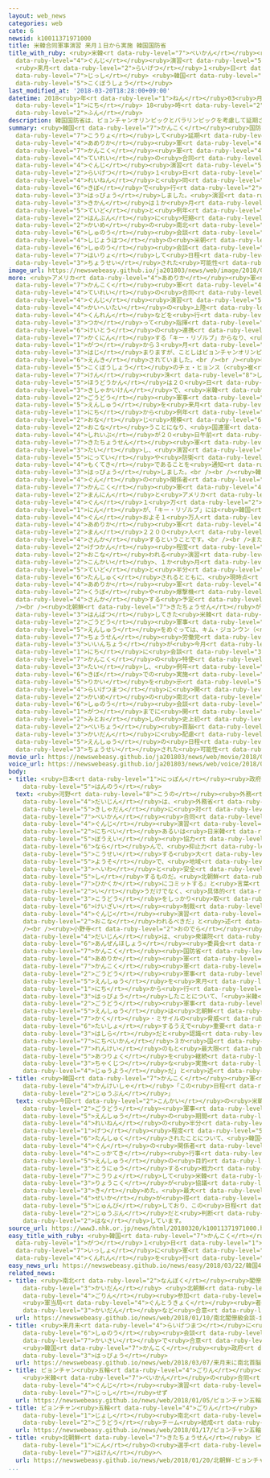 ```yaml
---
layout: web_news
categories: web
cate: 6
newsid: k10011371971000
title: 米韓合同軍事演習 来月１日から実施 韓国国防省
title_with_ruby: <ruby>米韓<rt data-ruby-level="7">べいかん</rt></ruby><ruby>合同<rt data-ruby-level="2">ごうどう</rt></ruby><ruby>軍事<rt
  data-ruby-level="4">ぐんじ</rt></ruby><ruby>演習<rt data-ruby-level="5">えんしゅう</rt></ruby>
  <ruby>来月<rt data-ruby-level="2">らいげつ</rt></ruby>１<ruby>日<rt data-ruby-level="1">にち</rt></ruby>から<ruby>実施<rt
  data-ruby-level="7">じっし</rt></ruby> <ruby>韓国<rt data-ruby-level="7">かんこく</rt></ruby><ruby>国防省<rt
  data-ruby-level="5">こくぼうしょう</rt></ruby>
last_modified_at: '2018-03-20T18:28:00+09:00'
datetime: 2018<ruby>年<rt data-ruby-level="1">ねん</rt></ruby>03<ruby>月<rt data-ruby-level="1">がつ</rt></ruby>20<ruby>日<rt
  data-ruby-level="1">にち</rt></ruby> 18<ruby>時<rt data-ruby-level="2">じ</rt></ruby>28<ruby>分<rt
  data-ruby-level="2">ふん</rt></ruby>
description: 韓国国防省は、ピョンチャンオリンピックとパラリンピックを考慮して延期されていたアメリカ軍と韓国軍による定例の合同軍事演習について、来月１日から例年と同じ規模で行うと発表しました。演習の期間は１か月程度と例年の半分に短縮されるということで、３回目の南北首脳会談や史上初の米朝首脳会談に配慮して日程などが調整された可能性があります。
summary: <ruby>韓国<rt data-ruby-level="7">かんこく</rt></ruby><ruby>国防省<rt data-ruby-level="5">こくぼうしょう</rt></ruby>は、ピョンチャンオリンピックとパラリンピックを<ruby>考慮<rt
  data-ruby-level="7">こうりょ</rt></ruby>して<ruby>延期<rt data-ruby-level="6">えんき</rt></ruby>されていた<ruby>アメリカ<rt
  data-ruby-level="4">あめりか</rt></ruby><ruby>軍<rt data-ruby-level="4">ぐん</rt></ruby>と<ruby>韓国<rt
  data-ruby-level="7">かんこく</rt></ruby><ruby>軍<rt data-ruby-level="4">ぐん</rt></ruby>による<ruby>定例<rt
  data-ruby-level="4">ていれい</rt></ruby>の<ruby>合同<rt data-ruby-level="2">ごうどう</rt></ruby><ruby>軍事<rt
  data-ruby-level="4">ぐんじ</rt></ruby><ruby>演習<rt data-ruby-level="5">えんしゅう</rt></ruby>について、<ruby>来月<rt
  data-ruby-level="2">らいげつ</rt></ruby>１<ruby>日<rt data-ruby-level="1">にち</rt></ruby>から<ruby>例年<rt
  data-ruby-level="4">れいねん</rt></ruby>と<ruby>同<rt data-ruby-level="2">おな</rt></ruby>じ<ruby>規模<rt
  data-ruby-level="6">きぼ</rt></ruby>で<ruby>行<rt data-ruby-level="2">おこな</rt></ruby>うと<ruby>発表<rt
  data-ruby-level="3">はっぴょう</rt></ruby>しました。<ruby>演習<rt data-ruby-level="5">えんしゅう</rt></ruby>の<ruby>期間<rt
  data-ruby-level="3">きかん</rt></ruby>は１か<ruby>月<rt data-ruby-level="1">げつ</rt></ruby><ruby>程度<rt
  data-ruby-level="5">ていど</rt></ruby>と<ruby>例年<rt data-ruby-level="4">れいねん</rt></ruby>の<ruby>半分<rt
  data-ruby-level="2">はんぶん</rt></ruby>に<ruby>短縮<rt data-ruby-level="6">たんしゅく</rt></ruby>されるということで、３<ruby>回目<rt
  data-ruby-level="2">かいめ</rt></ruby>の<ruby>南北<rt data-ruby-level="2">なんぼく</rt></ruby><ruby>首脳<rt
  data-ruby-level="6">しゅのう</rt></ruby><ruby>会談<rt data-ruby-level="3">かいだん</rt></ruby>や<ruby>史上初<rt
  data-ruby-level="4">しじょうはつ</rt></ruby>の<ruby>米朝<rt data-ruby-level="2">べいちょう</rt></ruby><ruby>首脳<rt
  data-ruby-level="6">しゅのう</rt></ruby><ruby>会談<rt data-ruby-level="3">かいだん</rt></ruby>に<ruby>配慮<rt
  data-ruby-level="7">はいりょ</rt></ruby>して<ruby>日程<rt data-ruby-level="5">にってい</rt></ruby>などが<ruby>調整<rt
  data-ruby-level="3">ちょうせい</rt></ruby>された<ruby>可能性<rt data-ruby-level="5">かのうせい</rt></ruby>があります。
image_url: https://newswebeasy.github.io/ja201803/news/web/image/2018/03/20/K10011371971_1803201932_1803201935_01_03.jpg
more: <ruby>アメリカ<rt data-ruby-level="4">あめりか</rt></ruby><ruby>軍<rt data-ruby-level="4">ぐん</rt></ruby>と<ruby>韓国<rt
  data-ruby-level="7">かんこく</rt></ruby><ruby>軍<rt data-ruby-level="4">ぐん</rt></ruby>による<ruby>定例<rt
  data-ruby-level="4">ていれい</rt></ruby>の<ruby>合同<rt data-ruby-level="2">ごうどう</rt></ruby><ruby>軍事<rt
  data-ruby-level="4">ぐんじ</rt></ruby><ruby>演習<rt data-ruby-level="5">えんしゅう</rt></ruby>は、<ruby>海兵隊<rt
  data-ruby-level="4">かいへいたい</rt></ruby>の<ruby>上陸<rt data-ruby-level="4">じょうりく</rt></ruby><ruby>訓練<rt
  data-ruby-level="4">くんれん</rt></ruby>などを<ruby>行<rt data-ruby-level="2">おこな</rt></ruby>う「フォール・イーグル」と、コンピューターを<ruby>使<rt
  data-ruby-level="3">つか</rt></ruby>って<ruby>指揮<rt data-ruby-level="6">しき</rt></ruby><ruby>系統<rt
  data-ruby-level="6">けいとう</rt></ruby>の<ruby>連携<rt data-ruby-level="7">れんけい</rt></ruby>などを<ruby>確認<rt
  data-ruby-level="7">かくにん</rt></ruby>する「キー・リゾルブ」からなり、<ruby>例年<rt data-ruby-level="4">れいねん</rt></ruby>は２<ruby>月<rt
  data-ruby-level="1">がつ</rt></ruby>から３<ruby>月<rt data-ruby-level="1">がつ</rt></ruby>にかけて<ruby>始<rt
  data-ruby-level="3">はじ</rt></ruby>まりますが、ことしはピョンチャンオリンピックとパラリンピックを<ruby>考慮<rt data-ruby-level="7">こうりょ</rt></ruby>して<ruby>延期<rt
  data-ruby-level="6">えんき</rt></ruby>されていました。<br /><br /><ruby>韓国<rt data-ruby-level="7">かんこく</rt></ruby><ruby>国防省<rt
  data-ruby-level="5">こくぼうしょう</rt></ruby>のチェ・ヒョンス（<ruby>崔<rt data-ruby-level="8">ちぇ</rt></ruby><ruby>賢<rt
  data-ruby-level="7">けん</rt></ruby><ruby>洙<rt data-ruby-level="8">しゅ</rt></ruby>）<ruby>報道官<rt
  data-ruby-level="5">ほうどうかん</rt></ruby>は２０<ruby>日<rt data-ruby-level="1">にち</rt></ruby>の<ruby>記者会見<rt
  data-ruby-level="3">きしゃかいけん</rt></ruby>で、<ruby>米韓<rt data-ruby-level="7">べいかん</rt></ruby><ruby>合同<rt
  data-ruby-level="2">ごうどう</rt></ruby><ruby>軍事<rt data-ruby-level="4">ぐんじ</rt></ruby><ruby>演習<rt
  data-ruby-level="5">えんしゅう</rt></ruby>を<ruby>来月<rt data-ruby-level="2">らいげつ</rt></ruby>１<ruby>日<rt
  data-ruby-level="1">にち</rt></ruby>から<ruby>例年<rt data-ruby-level="4">れいねん</rt></ruby>と<ruby>同<rt
  data-ruby-level="2">おな</rt></ruby>じ<ruby>規模<rt data-ruby-level="6">きぼ</rt></ruby>で<ruby>行<rt
  data-ruby-level="2">おこな</rt></ruby>うことになり、<ruby>国連軍<rt data-ruby-level="4">こくれんぐん</rt></ruby><ruby>司令部<rt
  data-ruby-level="4">しれいぶ</rt></ruby>が２０<ruby>日午前<rt data-ruby-level="2">にちごぜん</rt></ruby>、<ruby>北朝鮮<rt
  data-ruby-level="7">きたちょうせん</rt></ruby><ruby>軍<rt data-ruby-level="4">ぐん</rt></ruby>に<ruby>対<rt
  data-ruby-level="3">たい</rt></ruby>し、<ruby>演習<rt data-ruby-level="5">えんしゅう</rt></ruby>の<ruby>日程<rt
  data-ruby-level="5">にってい</rt></ruby>や<ruby>防衛<rt data-ruby-level="5">ぼうえい</rt></ruby><ruby>目的<rt
  data-ruby-level="4">もくてき</rt></ruby>であることを<ruby>通知<rt data-ruby-level="2">つうち</rt></ruby>したと<ruby>発表<rt
  data-ruby-level="3">はっぴょう</rt></ruby>しました。<br /><br /><ruby>韓国<rt data-ruby-level="7">かんこく</rt></ruby><ruby>軍<rt
  data-ruby-level="4">ぐん</rt></ruby>の<ruby>関係者<rt data-ruby-level="4">かんけいしゃ</rt></ruby>によりますと、「フォール・イーグル」には<ruby>韓国<rt
  data-ruby-level="7">かんこく</rt></ruby><ruby>軍<rt data-ruby-level="4">ぐん</rt></ruby>およそ２９<ruby>万人<rt
  data-ruby-level="2">まんにん</rt></ruby>と<ruby>アメリカ<rt data-ruby-level="4">あめりか</rt></ruby><ruby>軍<rt
  data-ruby-level="4">ぐん</rt></ruby>１<ruby>万<rt data-ruby-level="2">まん</rt></ruby>１５００<ruby>人<rt
  data-ruby-level="1">にん</rt></ruby>が、「キー・リゾルブ」には<ruby>韓国<rt data-ruby-level="7">かんこく</rt></ruby><ruby>軍<rt
  data-ruby-level="4">ぐん</rt></ruby>およそ１<ruby>万人<rt data-ruby-level="2">まんにん</rt></ruby>と<ruby>アメリカ<rt
  data-ruby-level="4">あめりか</rt></ruby><ruby>軍<rt data-ruby-level="4">ぐん</rt></ruby>１<ruby>万<rt
  data-ruby-level="2">まん</rt></ruby>２２００<ruby>人<rt data-ruby-level="1">にん</rt></ruby>がそれぞれ<ruby>参加<rt
  data-ruby-level="4">さんか</rt></ruby>するということです。<br /><br />また、<ruby>例年<rt data-ruby-level="4">れいねん</rt></ruby>、２か<ruby>月間<rt
  data-ruby-level="2">げつかん</rt></ruby><ruby>程度<rt data-ruby-level="5">ていど</rt></ruby>にわたって<ruby>行<rt
  data-ruby-level="2">おこな</rt></ruby>われる<ruby>演習<rt data-ruby-level="5">えんしゅう</rt></ruby>が、<ruby>今回<rt
  data-ruby-level="2">こんかい</rt></ruby>、１か<ruby>月<rt data-ruby-level="1">げつ</rt></ruby><ruby>程度<rt
  data-ruby-level="5">ていど</rt></ruby>と<ruby>半分<rt data-ruby-level="2">はんぶん</rt></ruby>に<ruby>短縮<rt
  data-ruby-level="6">たんしゅく</rt></ruby>されるとともに、<ruby>現時点<rt data-ruby-level="5">げんじてん</rt></ruby>で<ruby>アメリカ<rt
  data-ruby-level="4">あめりか</rt></ruby><ruby>軍<rt data-ruby-level="4">ぐん</rt></ruby>の<ruby>空母<rt
  data-ruby-level="2">くうぼ</rt></ruby>や<ruby>爆撃機<rt data-ruby-level="7">ばくげきき</rt></ruby>が<ruby>参加<rt
  data-ruby-level="4">さんか</rt></ruby>する<ruby>予定<rt data-ruby-level="3">よてい</rt></ruby>もないとしています。<br
  /><br /><ruby>北朝鮮<rt data-ruby-level="7">きたちょうせん</rt></ruby>がこれまで<ruby>強<rt data-ruby-level="2">つよ</rt></ruby>く<ruby>反発<rt
  data-ruby-level="3">はんぱつ</rt></ruby>してきた<ruby>米韓<rt data-ruby-level="7">べいかん</rt></ruby><ruby>合同<rt
  data-ruby-level="2">ごうどう</rt></ruby><ruby>軍事<rt data-ruby-level="4">ぐんじ</rt></ruby><ruby>演習<rt
  data-ruby-level="5">えんしゅう</rt></ruby>をめぐっては、キム・ジョンウン（<ruby>金正恩<rt data-ruby-level="8">きむじょんうん</rt></ruby>）<ruby>朝鮮<rt
  data-ruby-level="7">ちょうせん</rt></ruby><ruby>労働党<rt data-ruby-level="6">ろうどうとう</rt></ruby><ruby>委員長<rt
  data-ruby-level="3">いいんちょう</rt></ruby>が<ruby>今月<rt data-ruby-level="2">こんげつ</rt></ruby>５<ruby>日<rt
  data-ruby-level="1">にち</rt></ruby>に<ruby>会談<rt data-ruby-level="3">かいだん</rt></ruby>した<ruby>韓国<rt
  data-ruby-level="7">かんこく</rt></ruby>の<ruby>特使<rt data-ruby-level="4">とくし</rt></ruby>に<ruby>対<rt
  data-ruby-level="3">たい</rt></ruby>し、<ruby>例年<rt data-ruby-level="4">れいねん</rt></ruby>の<ruby>規模<rt
  data-ruby-level="6">きぼ</rt></ruby>での<ruby>実施<rt data-ruby-level="7">じっし</rt></ruby>に<ruby>理解<rt
  data-ruby-level="5">りかい</rt></ruby>を<ruby>示<rt data-ruby-level="5">しめ</rt></ruby>しており、<ruby>来月末<rt
  data-ruby-level="4">らいげつまつ</rt></ruby>に<ruby>開<rt data-ruby-level="3">ひら</rt></ruby>かれる３<ruby>回目<rt
  data-ruby-level="2">かいめ</rt></ruby>の<ruby>南北<rt data-ruby-level="2">なんぼく</rt></ruby><ruby>首脳<rt
  data-ruby-level="6">しゅのう</rt></ruby><ruby>会談<rt data-ruby-level="3">かいだん</rt></ruby>や、５<ruby>月<rt
  data-ruby-level="1">がつ</rt></ruby>までに<ruby>開<rt data-ruby-level="3">ひら</rt></ruby>かれる<ruby>見通<rt
  data-ruby-level="2">みとお</rt></ruby>しの<ruby>史上初<rt data-ruby-level="4">しじょうはつ</rt></ruby>の<ruby>米朝<rt
  data-ruby-level="2">べいちょう</rt></ruby><ruby>首脳<rt data-ruby-level="6">しゅのう</rt></ruby><ruby>会談<rt
  data-ruby-level="3">かいだん</rt></ruby>に<ruby>配慮<rt data-ruby-level="7">はいりょ</rt></ruby>して<ruby>演習<rt
  data-ruby-level="5">えんしゅう</rt></ruby>の<ruby>日程<rt data-ruby-level="5">にってい</rt></ruby>などが<ruby>調整<rt
  data-ruby-level="3">ちょうせい</rt></ruby>された<ruby>可能性<rt data-ruby-level="5">かのうせい</rt></ruby>があります。
movie_url: https://newswebeasy.github.io/ja201803/news/web/movie/2018/03/20/k10011371971_201803201932_201803201935.mp4
voice_url: https://newswebeasy.github.io/ja201803/news/web/voice/2018/03/20/k10011371971_201803201932_201803201935.mp3
body:
- title: <ruby>日本<rt data-ruby-level="1">にっぽん</rt></ruby><ruby>政府<rt data-ruby-level="5">せいふ</rt></ruby>の<ruby>反応<rt
    data-ruby-level="5">はんのう</rt></ruby>
  text: <ruby>河野<rt data-ruby-level="8">こうの</rt></ruby><ruby>外務<rt data-ruby-level="5">がいむ</rt></ruby><ruby>大臣<rt
    data-ruby-level="4">だいじん</rt></ruby>は、<ruby>外務省<rt data-ruby-level="5">がいむしょう</rt></ruby>で<ruby>記者団<rt
    data-ruby-level="5">きしゃだん</rt></ruby>に<ruby>対<rt data-ruby-level="3">たい</rt></ruby>し、「<ruby>米韓<rt
    data-ruby-level="7">べいかん</rt></ruby><ruby>合同<rt data-ruby-level="2">ごうどう</rt></ruby><ruby>軍事<rt
    data-ruby-level="4">ぐんじ</rt></ruby><ruby>演習<rt data-ruby-level="5">えんしゅう</rt></ruby>は、<ruby>日米<rt
    data-ruby-level="2">にちべい</rt></ruby>あるいは<ruby>日米韓<rt data-ruby-level="7">にちべいかん</rt></ruby>の<ruby>防衛<rt
    data-ruby-level="5">ぼうえい</rt></ruby><ruby>協力<rt data-ruby-level="4">きょうりょく</rt></ruby>と<ruby>並<rt
    data-ruby-level="6">なら</rt></ruby>んで、<ruby>抑止力<rt data-ruby-level="7">よくしりょく</rt></ruby>を<ruby>構成<rt
    data-ruby-level="5">こうせい</rt></ruby>する<ruby>大<rt data-ruby-level="1">おお</rt></ruby>きな<ruby>要素<rt
    data-ruby-level="5">ようそ</rt></ruby>で、<ruby>地域<rt data-ruby-level="6">ちいき</rt></ruby>の<ruby>平和<rt
    data-ruby-level="3">へいわ</rt></ruby>と<ruby>安全<rt data-ruby-level="3">あんぜん</rt></ruby>に<ruby>資<rt
    data-ruby-level="5">し</rt></ruby>するものだ。<ruby>北朝鮮<rt data-ruby-level="7">きたちょうせん</rt></ruby>が『<ruby>非核化<rt
    data-ruby-level="7">ひかくか</rt></ruby>にコミットする』と<ruby>言葉<rt data-ruby-level="3">ことば</rt></ruby>で<ruby>言<rt
    data-ruby-level="2">い</rt></ruby>うだけでなく、<ruby>具体的<rt data-ruby-level="4">ぐたいてき</rt></ruby>な<ruby>行動<rt
    data-ruby-level="3">こうどう</rt></ruby>をしっかり<ruby>取<rt data-ruby-level="3">と</rt></ruby>るまで<ruby>経済<rt
    data-ruby-level="6">けいざい</rt></ruby><ruby>制裁<rt data-ruby-level="6">せいさい</rt></ruby>あるいは<ruby>軍事<rt
    data-ruby-level="4">ぐんじ</rt></ruby><ruby>演習<rt data-ruby-level="5">えんしゅう</rt></ruby>はきちんと<ruby>行<rt
    data-ruby-level="2">おこな</rt></ruby>われるべきだ」と<ruby>述<rt data-ruby-level="5">の</rt></ruby>べました。<br
    /><br /><ruby>小野寺<rt data-ruby-level="2">おのでら</rt></ruby><ruby>防衛<rt data-ruby-level="5">ぼうえい</rt></ruby><ruby>大臣<rt
    data-ruby-level="4">だいじん</rt></ruby>は、<ruby>衆議院<rt data-ruby-level="6">しゅうぎいん</rt></ruby><ruby>安全保障<rt
    data-ruby-level="6">あんぜんほしょう</rt></ruby><ruby>委員会<rt data-ruby-level="3">いいんかい</rt></ruby>で、<ruby>韓国<rt
    data-ruby-level="7">かんこく</rt></ruby><ruby>国防省<rt data-ruby-level="5">こくぼうしょう</rt></ruby>が<ruby>アメリカ<rt
    data-ruby-level="4">あめりか</rt></ruby><ruby>軍<rt data-ruby-level="4">ぐん</rt></ruby>と<ruby>韓国<rt
    data-ruby-level="7">かんこく</rt></ruby><ruby>軍<rt data-ruby-level="4">ぐん</rt></ruby>の<ruby>合同<rt
    data-ruby-level="2">ごうどう</rt></ruby><ruby>軍事<rt data-ruby-level="4">ぐんじ</rt></ruby><ruby>演習<rt
    data-ruby-level="5">えんしゅう</rt></ruby>を<ruby>来月<rt data-ruby-level="2">らいげつ</rt></ruby>１<ruby>日<rt
    data-ruby-level="1">にち</rt></ruby>から<ruby>行<rt data-ruby-level="2">おこな</rt></ruby>うと<ruby>発表<rt
    data-ruby-level="3">はっぴょう</rt></ruby>したことについて、「<ruby>米韓<rt data-ruby-level="7">べいかん</rt></ruby><ruby>合同<rt
    data-ruby-level="2">ごうどう</rt></ruby><ruby>軍事<rt data-ruby-level="4">ぐんじ</rt></ruby><ruby>演習<rt
    data-ruby-level="5">えんしゅう</rt></ruby>は<ruby>北朝鮮<rt data-ruby-level="7">きたちょうせん</rt></ruby>の<ruby>核<rt
    data-ruby-level="7">かく</rt></ruby>・ミサイルの<ruby>脅威<rt data-ruby-level="7">きょうい</rt></ruby>に<ruby>対処<rt
    data-ruby-level="6">たいしょ</rt></ruby>するうえで<ruby>重要<rt data-ruby-level="4">じゅうよう</rt></ruby>な<ruby>柱<rt
    data-ruby-level="3">はしら</rt></ruby>だと<ruby>認識<rt data-ruby-level="7">にんしき</rt></ruby>しており、<ruby>日米韓<rt
    data-ruby-level="7">にちべいかん</rt></ruby>３か<ruby>国<rt data-ruby-level="2">こく</rt></ruby>の<ruby>連携<rt
    data-ruby-level="7">れんけい</rt></ruby>のもと<ruby>最大限<rt data-ruby-level="5">さいだいげん</rt></ruby>の<ruby>圧力<rt
    data-ruby-level="5">あつりょく</rt></ruby>を<ruby>継続<rt data-ruby-level="7">けいぞく</rt></ruby>していくためにも<ruby>着実<rt
    data-ruby-level="3">ちゃくじつ</rt></ruby>な<ruby>実施<rt data-ruby-level="7">じっし</rt></ruby>が<ruby>重要<rt
    data-ruby-level="4">じゅうよう</rt></ruby>だ」と<ruby>述<rt data-ruby-level="5">の</rt></ruby>べました。
- title: <ruby>韓国<rt data-ruby-level="7">かんこく</rt></ruby><ruby>軍<rt data-ruby-level="4">ぐん</rt></ruby><ruby>関係者<rt
    data-ruby-level="4">かんけいしゃ</rt></ruby>「この<ruby>日程<rt data-ruby-level="5">にってい</rt></ruby>で<ruby>十分<rt
    data-ruby-level="2">じゅうぶん</rt></ruby>」
  text: <ruby>今回<rt data-ruby-level="2">こんかい</rt></ruby>の<ruby>米韓<rt data-ruby-level="7">べいかん</rt></ruby><ruby>合同<rt
    data-ruby-level="2">ごうどう</rt></ruby><ruby>軍事<rt data-ruby-level="4">ぐんじ</rt></ruby><ruby>演習<rt
    data-ruby-level="5">えんしゅう</rt></ruby>の<ruby>期間<rt data-ruby-level="3">きかん</rt></ruby>が<ruby>例年<rt
    data-ruby-level="4">れいねん</rt></ruby>の<ruby>半分<rt data-ruby-level="2">はんぶん</rt></ruby>にあたる１か<ruby>月<rt
    data-ruby-level="1">げつ</rt></ruby><ruby>程度<rt data-ruby-level="5">ていど</rt></ruby>に<ruby>短縮<rt
    data-ruby-level="6">たんしゅく</rt></ruby>されたことについて、<ruby>韓国<rt data-ruby-level="7">かんこく</rt></ruby><ruby>軍<rt
    data-ruby-level="4">ぐん</rt></ruby>の<ruby>関係者<rt data-ruby-level="4">かんけいしゃ</rt></ruby>は「ピョンチャンオリンピックとパラリンピックという<ruby>国家的<rt
    data-ruby-level="4">こっかてき</rt></ruby><ruby>行事<rt data-ruby-level="3">ぎょうじ</rt></ruby>があり、<ruby>演習<rt
    data-ruby-level="5">えんしゅう</rt></ruby>の<ruby>目的<rt data-ruby-level="4">もくてき</rt></ruby>と<ruby>投入<rt
    data-ruby-level="3">とうにゅう</rt></ruby>する<ruby>戦力<rt data-ruby-level="4">せんりょく</rt></ruby>などを<ruby>考慮<rt
    data-ruby-level="7">こうりょ</rt></ruby>して<ruby>米韓<rt data-ruby-level="7">べいかん</rt></ruby><ruby>両国<rt
    data-ruby-level="3">りょうこく</rt></ruby>が<ruby>協議<rt data-ruby-level="4">きょうぎ</rt></ruby>して<ruby>決<rt
    data-ruby-level="3">き</rt></ruby>めた。<ruby>最大<rt data-ruby-level="4">さいだい</rt></ruby>の<ruby>成果<rt
    data-ruby-level="4">せいか</rt></ruby>が<ruby>得<rt data-ruby-level="4">え</rt></ruby>られるよう<ruby>準備<rt
    data-ruby-level="5">じゅんび</rt></ruby>しており、この<ruby>日程<rt data-ruby-level="5">にってい</rt></ruby>で<ruby>十分<rt
    data-ruby-level="2">じゅうぶん</rt></ruby>だと<ruby>判断<rt data-ruby-level="5">はんだん</rt></ruby>している」と<ruby>話<rt
    data-ruby-level="2">はな</rt></ruby>しています。
source_url: https://www3.nhk.or.jp/news/html/20180320/k10011371971000.html
easy_title_with_ruby: <ruby>韓国<rt data-ruby-level="7">かんこく</rt></ruby>「４<ruby>月<rt
  data-ruby-level="1">がつ</rt></ruby>１<ruby>日<rt data-ruby-level="1">にち</rt></ruby>からアメリカと<ruby>一緒<rt
  data-ruby-level="7">いっしょ</rt></ruby>に<ruby>軍<rt data-ruby-level="4">ぐん</rt></ruby>の<ruby>訓練<rt
  data-ruby-level="4">くんれん</rt></ruby>を<ruby>行<rt data-ruby-level="2">おこな</rt></ruby>う」
easy_news_url: https://newswebeasy.github.io/news/easy/2018/03/22/韓国4月1日からアメリカと一緒に軍の訓練を行う
related_news:
- title: <ruby>南北<rt data-ruby-level="2">なんぼく</rt></ruby><ruby>閣僚級<rt data-ruby-level="7">かくりょうきゅう</rt></ruby><ruby>会談<rt
    data-ruby-level="3">かいだん</rt></ruby> <ruby>北朝鮮<rt data-ruby-level="7">きたちょうせん</rt></ruby>の<ruby>五輪<rt
    data-ruby-level="4">ごりん</rt></ruby><ruby>参加<rt data-ruby-level="4">さんか</rt></ruby>
    <ruby>軍当局<rt data-ruby-level="4">ぐんとうきょく</rt></ruby><ruby>者<rt data-ruby-level="3">しゃ</rt></ruby><ruby>会談<rt
    data-ruby-level="3">かいだん</rt></ruby>など<ruby>合意<rt data-ruby-level="3">ごうい</rt></ruby>
  url: https://newswebeasy.github.io/news/web/2018/01/10/南北閣僚級会談-北朝鮮の五輪参加-軍当局者会談など合意
- title: <ruby>来月末<rt data-ruby-level="4">らいげつまつ</rt></ruby>に<ruby>南北<rt data-ruby-level="2">なんぼく</rt></ruby><ruby>首脳<rt
    data-ruby-level="6">しゅのう</rt></ruby><ruby>会談<rt data-ruby-level="3">かいだん</rt></ruby><ruby>開催<rt
    data-ruby-level="7">かいさい</rt></ruby>で<ruby>合意<rt data-ruby-level="3">ごうい</rt></ruby>
    <ruby>韓国<rt data-ruby-level="7">かんこく</rt></ruby><ruby>政府<rt data-ruby-level="5">せいふ</rt></ruby><ruby>発表<rt
    data-ruby-level="3">はっぴょう</rt></ruby>
  url: https://newswebeasy.github.io/news/web/2018/03/07/来月末に南北首脳会談開催で合意-韓国政府発表
- title: ピョンチャン<ruby>五輪<rt data-ruby-level="4">ごりん</rt></ruby><ruby>期間中<rt data-ruby-level="3">きかんちゅう</rt></ruby>
    <ruby>米韓<rt data-ruby-level="7">べいかん</rt></ruby>の<ruby>合同<rt data-ruby-level="2">ごうどう</rt></ruby><ruby>軍事<rt
    data-ruby-level="4">ぐんじ</rt></ruby><ruby>演習<rt data-ruby-level="5">えんしゅう</rt></ruby>は<ruby>実施<rt
    data-ruby-level="7">じっし</rt></ruby>せず
  url: https://newswebeasy.github.io/news/web/2018/01/05/ピョンチャン五輪期間中-米韓の合同軍事演習は実施せず
- title: ピョンチャン<ruby>五輪<rt data-ruby-level="4">ごりん</rt></ruby> アイスホッケー<ruby>女子<rt
    data-ruby-level="1">じょし</rt></ruby><ruby>南北<rt data-ruby-level="2">なんぼく</rt></ruby><ruby>合同<rt
    data-ruby-level="2">ごうどう</rt></ruby>チーム<ruby>結成<rt data-ruby-level="4">けっせい</rt></ruby>へ
  url: https://newswebeasy.github.io/news/web/2018/01/17/ピョンチャン五輪-アイスホッケー女子南北合同チーム結成へ
- title: <ruby>北朝鮮<rt data-ruby-level="7">きたちょうせん</rt></ruby> ピョンチャン<ruby>五輪<rt data-ruby-level="4">ごりん</rt></ruby>に22<ruby>人<rt
    data-ruby-level="1">にん</rt></ruby>の<ruby>選手<rt data-ruby-level="4">せんしゅ</rt></ruby>を<ruby>派遣<rt
    data-ruby-level="7">はけん</rt></ruby>へ
  url: https://newswebeasy.github.io/news/web/2018/01/20/北朝鮮-ピョンチャン五輪に22人の選手を派遣へ
...
```

